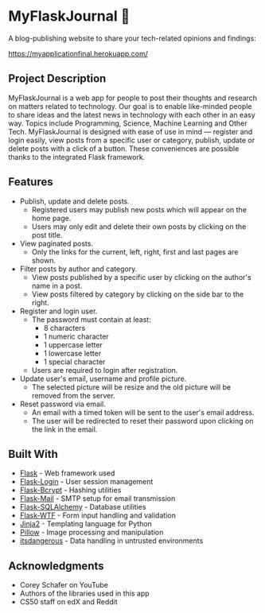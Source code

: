 # MyFlaskJournal 📖

A blog-publishing website to share your tech-related opinions and findings:

https://myapplicationfinal.herokuapp.com/

## Project Description
MyFlaskJournal is a web app for people to post their thoughts and research on matters related to technology. Our goal is to enable like-minded people to share ideas and the latest news in technology with each other in an easy way. Topics include Programming, Science, Machine Learning and Other Tech. MyFlaskJournal is designed with ease of use in mind ⁠— register and login easily, view posts from a specific user or category, publish, update or delete posts with a click of a button. These conveniences are possible thanks to the integrated Flask framework.

## Features
* Publish, update and delete posts.
  * Registered users may publish new posts which will appear on the home page.
  * Users may only edit and delete their own posts by clicking on the post title.
* View paginated posts.
  * Only the links for the current, left, right, first and last pages are shown.
* Filter posts by author and category.
  * View posts published by a specific user by clicking on the author's name in a post.
  * View posts filtered by category by clicking on the side bar to the right.
* Register and login user.
  * The password must contain at least:
    * 8 characters
    * 1 numeric character
    * 1 uppercase letter
    * 1 lowercase letter
    * 1 special character
  * Users are required to login after registration.
* Update user's email, username and profile picture.
  * The selected picture will be resize and the old picture will be removed from the server.
* Reset password via email.
  * An email with a timed token will be sent to the user's email address.
  * The user will be redirected to reset their password upon clicking on the link in the email.

## Built With

* [Flask](https://palletsprojects.com/p/flask/) - Web framework used
* [Flask-Login](https://flask-login.readthedocs.io/en/latest/) - User session management
* [Flask-Bcrypt](https://flask-bcrypt.readthedocs.io/en/latest/) - Hashing utilities
* [Flask-Mail](https://pythonhosted.org/Flask-Mail/) - SMTP setup for email transmission
* [Flask-SQLAlchemy](https://flask-sqlalchemy.palletsprojects.com/en/2.x/) - Database utilities
* [Flask-WTF](https://flask-wtf.readthedocs.io/en/stable/) - Form input handling and validation
* [Jinja2](http://jinja.pocoo.org/docs/2.10/) - Templating language for Python
* [Pillow](https://pillow.readthedocs.io/en/stable/) - Image processing and manipulation
* [itsdangerous](https://pythonhosted.org/itsdangerous/) - Data handling in untrusted environments

## Acknowledgments

* Corey Schafer on YouTube
* Authors of the libraries used in this app
* CS50 staff on edX and Reddit
